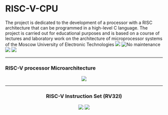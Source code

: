 # RISC-V-CPU
The project is dedicated to the development of a processor with a RISC architecture that can be programmed in a high-level C language. The project is carried out for educational purposes and is based on a course of lectures and laboratory work on the architecture of microprocessor systems of the Moscow University of Electronic Technologies
![](https://img.shields.io/badge/Education%20Project-%F0%9F%93%96-orange) ![No maintenance](http://unmaintained.tech/badge.svg)   
![](https://img.shields.io/github/last-commit/MrShelDie/RISC-V-CPU) ![](https://img.shields.io/badge/Done-20%25-orange) 

---

### RISC-V processor Microarchitecture
<div align="center">
	<img src="https://github.com/MPSU/APS/blob/technical/Labs/Pic/uarch_md.png?raw=true"/>
<div/>

---

### RISC-V Instruction Set (RV32I)

<div align="center">
	<img src="https://github.com/MPSU/APS/blob/technical/Other/Pic/rv32i.png?raw=true"/>
	<img src="https://github.com/MPSU/APS/blob/technical/Other/Pic/rv32i_spec.png?raw=true"/>
<div/>
